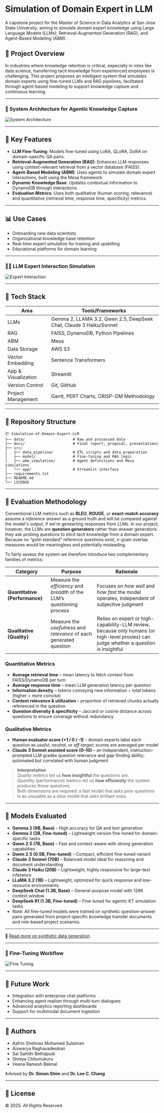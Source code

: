 # Simulation of Domain Expert in LLM

A capstone project for the Master of Science in Data Analytics at San Jose State University, aiming to simulate domain expert knowledge using Large Language Models (LLMs), Retrieval-Augmented Generation (RAG), and Agent-Based Modeling (ABM).

## 🧠 Project Overview

In industries where knowledge retention is critical, especially in roles like data science, transferring tacit knowledge from experienced employees is challenging. This project proposes an intelligent system that simulates domain experts using fine-tuned LLMs and RAG pipelines, facilitated through agent-based modeling to support knowledge capture and continuous learning.

---

### 🧠 System Architecture for Agentic Knowledge Capture

![System Architecture](docs/assets/Data_extraction_and_Ingestion_pipeline.png)

---


## 🚀 Key Features

* **LLM Fine-Tuning**: Models fine-tuned using LoRA, QLoRA, DoRA on domain-specific QA pairs.
* **Retrieval-Augmented Generation (RAG)**: Enhances LLM responses using context-relevant retrieval from a vector database (FAISS).
* **Agent-Based Modeling (ABM)**: Uses agents to simulate domain expert interactions, built using the Mesa framework.
* **Dynamic Knowledge Base**: Updates contextual information to DynamoDB through interactions.
* **Evaluation Metrics**: Uses both qualitative (human scoring, relevance) and quantitative (retrieval time, response time, specificity) metrics.

---

## 📊 Use Cases

* Onboarding new data scientists
* Organizational knowledge base retention
* Real-time expert simulation for training and upskilling
* Educational platforms for domain learning

---

### 👩‍💼 LLM Expert Interaction Simulation

![Expert Interaction](docs/assets/Solution_architecture.png)

---

## 🔧 Tech Stack

| Area                | Tools/Frameworks                                                   |
| ------------------- | ------------------------------------------------------------------ |
| LLMs                | Gemma 2, LLAMA 3.2, Qwen 2.5, DeepSeek Chat, Claude 3 Haiku/Sonnet |
| RAG                 | FAISS, DynamoDB, Python Pipelines                                  |
| ABM                 | Mesa                                                               |
| Data Storage        | AWS S3                                                             |
| Vector Embedding    | Sentence Transformers                                              |
| App & Visualization | Streamlit                                                          |
| Version Control     | Git, GitHub                                                        |
| Project Management  | Gantt, PERT Charts, CRISP-DM Methodology                           |

---

## 📁 Repository Structure

```
📦 Simulation-of-Domain-Expert-LLM
├── data/                      # Raw and processed data
├── docs/                      # Final report, proposal, presentations
├── src/
│   ├── data_pipeline/         # ETL scripts and data preparation
│   ├── model/                 # Fine-tuning and RAG logic
│   ├── abm_simulation/        # Agent definitions and Mesa simulations
│   └── app/                   # Streamlit interface
├── requirements.txt
├── README.md
└── LICENSE
```

---

## 🧪 Evaluation Methodology

Conventional LLM metrics such as **BLEU**, **ROUGE**, or **exact-match accuracy** assume a
*reference answer* as a ground truth and will be compared against the model's output, if we're genearting responses from LLMs. 
In our project, however, the LLMs are **question generators** rather than answer generators:
they ask probing questions to elicit tacit knowledge from a domain expert.  
Because no “gold-standard” reference questions exist, n-gram overlap measures would be
meaningless and potentially misleading.

To fairly assess the system we therefore introduce two complementary families of metrics:

| Category | Purpose | Rationale |
|----------|---------|-----------|
| **Quantitative (Performance)** | Measure the *efficiency* and *breadth* of the LLM’s questioning process | Focuses on *how well* and *how fast* the model operates, independent of subjective judgment |
| **Qualitative (Quality)** | Measure the *usefulness* and *relevance* of each generated question | Relies on expert or high-capability-LLM review, because only humans (or high-level proxies) can judge whether a question is insightful |

### Quantitative Metrics
* **Average retrieval time** – mean latency to fetch context from FAISS/DynamoDB per turn  
* **Average response time** – mean LLM generation latency per question  
* **Information density** – tokens conveying new information ÷ total tokens (higher = more concise)  
* **Context relevance & utilization** – proportion of retrieved chunks actually referenced in the question  
* **Question diversity & specificity** – Jaccard or cosine distance across questions to ensure coverage without redundancy

### Qualitative Metrics
* **Human evaluator score (+1 / 0 / -1)** – domain experts label each question as *useful*, *neutral*, or *off-target*; scores are averaged per model  
* **Claude 3 Sonnet assisted score (0–10)** – an independent, instruction-prompted LLM grades question relevance and gap-finding ability; automated but correlated with human judgment  

> **Interpretation**  
> *Quality* metrics tell us **how insightful** the questions are.  
> *Quantity* (performance) metrics tell us **how efficiently** the system produces those questions.  
> Both dimensions are required: a fast model that asks poor questions is as unusable as a slow model that asks brilliant ones.

---

## 🧪 Models Evaluated

* **Gemma 2 (9B, Base)** – High accuracy for QA and text generation  
* **Gemma 2 (2B, Fine-tuned)** – Lightweight version fine-tuned for domain-specific tasks  
* **Qwen 2.5 (7B, Base)** – Fast and context-aware with strong generation capabilities  
* **Qwen 2.5 (0.5B, Fine-tuned)** – Compact, efficient fine-tuned variant  
* **Claude 3 Sonnet (70B)** – Balanced model ideal for reasoning and document understanding  
* **Claude 3 Haiku (20B)** – Lightweight, highly responsive for large-text inference  
* **LLaMA 3.2 (1B)** – Lightweight, optimized for quick response and low-resource environments  
* **DeepSeek Chat (1.3B, Base)** – General-purpose model with 128K context window  
* **DeepSeek R1 (1.3B, Fine-tuned)** – Fine-tuned for agentic KT simulation tasks
* Note: All fine-tuned models were trained on synthetic question–answer pairs generated from project-specific knowledge transfer documents and role-based project scenarios.

---

📄 [Read more on synthetic data generation](docs/synthetic_data.md)

---

### 🔧 Fine-Tuning Workflow

![Fine Tuning](docs/assets/Fine_tuning_methodology.png)

---

## 📌 Future Work

* Integration with enterprise chat platforms
* Enhancing agent realism through multi-turn dialogues
* Advanced analytics reporting dashboards
* Support for multimodal document ingestion

---

## 👥 Authors

* Aafrin Shehnaz Mohamed Sulaiman
* Aiswarya Raghavadesikan
* Sai Sahithi Bethapudi
* Shreya Chilumukuru
* Veena Ramesh Beknal

Advised by **Dr. Simon Shim** and **Dr. Lee C. Chang**

---

## 📄 License

© 2025. All Rights Reserved.


